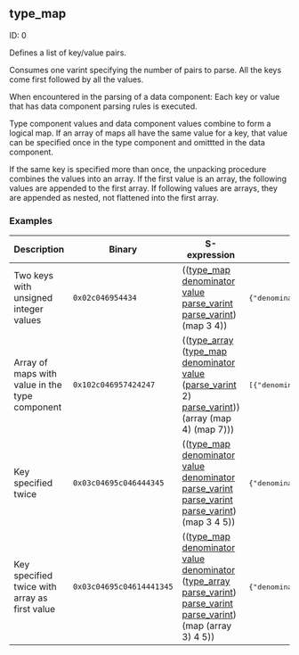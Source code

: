 ## type_map

ID: 0

Defines a list of key/value pairs.

Consumes one varint specifying the number of pairs to parse. All the keys come first followed by all the values.

When encountered in the parsing of a data component: Each key or value that has data component parsing rules is executed.

Type component values and data component values combine to form a logical map. If an array of maps all have the same value for a key, that value can be specified once in the type component and omittted in the data component.

If the same key is specified more than once, the unpacking procedure combines the values into an array. If the first value is an array, the following values are appended to the first array. If following values are arrays, they are appended as nested, not flattened into the first array.

### Examples

| Description | Binary | S-expression | Unpacked |
|----|----|----|----|
| Two keys with unsigned integer values | `0x02c046954434` | (([type_map](./type_map.md) [denominator](./denominator.md) [value](./value.md) [parse_varint](./parse_varint.md) [parse_varint](./parse_varint.md)) (map 3 4)) | <pre>{"denominator":3,"value":4}</pre> |
| Array of maps with value in the type component | `0x102c046957424247` | (([type_array](./type_array.md) ([type_map](./type_map.md) [denominator](./denominator.md) [value](./value.md) ([parse_varint](./parse_varint.md) 2) [parse_varint](./parse_varint.md))) (array (map 4) (map 7))) | <pre>[{"denominator":2,"value":4},{"denominator":2,"value":7}]</pre> |
| Key specified twice | `0x03c04695c046444345` | (([type_map](./type_map.md) [denominator](./denominator.md) [value](./value.md) [denominator](./denominator.md) [parse_varint](./parse_varint.md) [parse_varint](./parse_varint.md) [parse_varint](./parse_varint.md)) (map 3 4 5)) | <pre>{"denominator":[3,5],"value":4}</pre> |
| Key specified twice with array as first value | `0x03c04695c04614441345` | (([type_map](./type_map.md) [denominator](./denominator.md) [value](./value.md) [denominator](./denominator.md) ([type_array](./type_array.md) [parse_varint](./parse_varint.md)) [parse_varint](./parse_varint.md) [parse_varint](./parse_varint.md)) (map (array 3) 4 5)) | <pre>{"denominator":[3,5],"value":4}</pre> |
